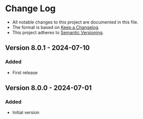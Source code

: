 # Change Log

- All notable changes to this project are documented in this file.
- The format is based on [Keep a Changelog](http://keepachangelog.com/).
- This project adheres to [Semantic Versioning](http://semver.org/).

## Version 8.0.1 - 2024-07-10

### Added

- First release

## Version 8.0.0 - 2024-07-01

### Added

- Initial version
